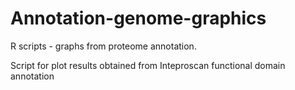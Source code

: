 # Annotation-genome-graphics
R scripts - graphs from proteome annotation.

Script for plot results obtained from Inteproscan functional domain annotation
